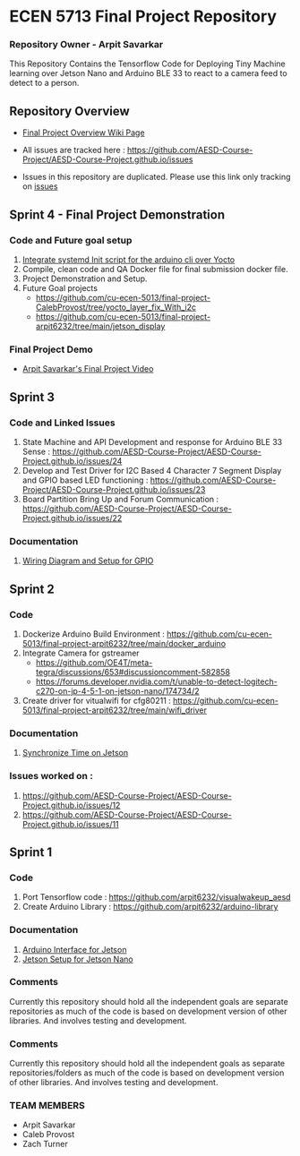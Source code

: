 # ECEN 5713 Final Project Repository 

### Repository Owner - Arpit Savarkar 

This Repository Contains the Tensorflow Code for Deploying Tiny Machine learning over Jetson Nano and Arduino BLE 33 to react to a camera feed to detect to a person. 

## Repository Overview 
- [Final Project Overview Wiki Page](https://github.com/AESD-Course-Project/AESD-Course-Project.github.io/wiki/Project-Overview)

- All issues are tracked here : https://github.com/AESD-Course-Project/AESD-Course-Project.github.io/issues

- Issues in this repository are duplicated. Please use this link only tracking on [issues](https://github.com/AESD-Course-Project/AESD-Course-Project.github.io/issues)

## Sprint 4 - Final Project Demonstration 

### Code and Future goal setup

1. [Integrate systemd Init script for the arduino cli over Yocto](https://github.com/cu-ecen-5013/final-project-CalebProvost/commit/1638714ecaf2a8d41b95062672a6b2827731ebb1)
2. Compile, clean code and QA Docker file for final submission docker file.
3. Project Demonstration and Setup.
4. Future Goal projects
    - https://github.com/cu-ecen-5013/final-project-CalebProvost/tree/yocto_layer_fix_With_i2c
    - https://github.com/cu-ecen-5013/final-project-arpit6232/tree/main/jetson_display

### Final Project Demo 
- [Arpit Savarkar's Final Project Video](https://github.com/AESD-Course-Project/AESD-Course-Project.github.io/wiki/Arpit-Savarkar's-Final-Project-Video)

## Sprint 3

### Code and Linked Issues
1. State Machine and API Development and response for Arduino BLE 33 Sense : https://github.com/AESD-Course-Project/AESD-Course-Project.github.io/issues/24
2. Develop and Test Driver for I2C Based 4 Character 7 Segment Display and GPIO based LED functioning : https://github.com/AESD-Course-Project/AESD-Course-Project.github.io/issues/23
3. Board Partition Bring Up and Forum Communication : https://github.com/AESD-Course-Project/AESD-Course-Project.github.io/issues/22

### Documentation 
1. [Wiring Diagram and Setup for GPIO](https://github.com/AESD-Course-Project/AESD-Course-Project.github.io/blob/master/src/GPIO_setup.md)

## Sprint 2 

### Code
1. Dockerize Arduino Build Environment : https://github.com/cu-ecen-5013/final-project-arpit6232/tree/main/docker_arduino
2. Integrate Camera for gstreamer 
    - https://github.com/OE4T/meta-tegra/discussions/653#discussioncomment-582858
    - https://forums.developer.nvidia.com/t/unable-to-detect-logitech-c270-on-jp-4-5-1-on-jetson-nano/174734/2
3. Create driver for vitualwifi for cfg80211 : https://github.com/cu-ecen-5013/final-project-arpit6232/tree/main/wifi_driver

### Documentation
1. [Synchronize Time on Jetson](https://github.com/cu-ecen-5013/final-project-arpit6232/blob/reset_jetson_time/date-sync.md)

### Issues worked on :
1. https://github.com/AESD-Course-Project/AESD-Course-Project.github.io/issues/12
2. https://github.com/AESD-Course-Project/AESD-Course-Project.github.io/issues/11

## Sprint 1 

### Code
1. Port Tensorflow code : https://github.com/arpit6232/visualwakeup_aesd
2. Create Arduino Library : https://github.com/arpit6232/arduino-library

### Documentation
1. [Arduino Interface for Jetson](docs/arduino_setup.md)
2. [Jetson Setup for Jetson Nano](install_jetson_yocto.md)

### Comments 
Currently this repository should hold all the independent goals are separate repositories as much of the code is based on development version of other libraries. And involves testing and development. 


### Comments 
Currently this repository should hold all the independent goals as separate repositories/folders as much of the code is based on development version of other libraries. And involves testing and development. 

### TEAM MEMBERS 
- Arpit Savarkar 
- Caleb Provost 
- Zach Turner 

